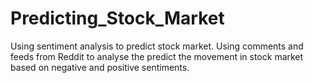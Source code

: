 # Predicting_Stock_Market
 Using sentiment analysis to predict stock market. Using comments and feeds from Reddit to analyse the predict the movement in stock market based on negative and positive sentiments.
